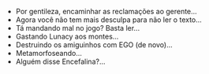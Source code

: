 - Por gentileza, encaminhar as reclamações ao gerente...
- Agora você não tem mais desculpa para não ler o texto...
- Tá mandando mal no jogo? Basta ler...
- Gastando Lunacy aos montes...
- Destruindo os amiguinhos com EGO (de novo)...
- Metamorfoseando...
- Alguém disse Encefalina?...